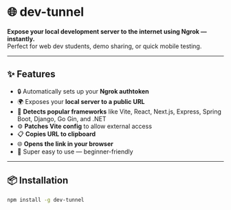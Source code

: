 # 🌐 dev-tunnel

**Expose your local development server to the internet using Ngrok — instantly.**  
Perfect for web dev students, demo sharing, or quick mobile testing.

---

## ✨ Features

- 🔒 Automatically sets up your **Ngrok authtoken**
- 🌍 Exposes your **local server to a public URL**
- 🧠 **Detects popular frameworks** like Vite, React, Next.js, Express, Spring Boot, Django, Go Gin, and .NET
- ⚙️ **Patches Vite config** to allow external access
- 📋 **Copies URL to clipboard**
- 🌐 **Opens the link in your browser**
- 🚀 Super easy to use — beginner-friendly

---

## 📦 Installation

```bash
npm install -g dev-tunnel

